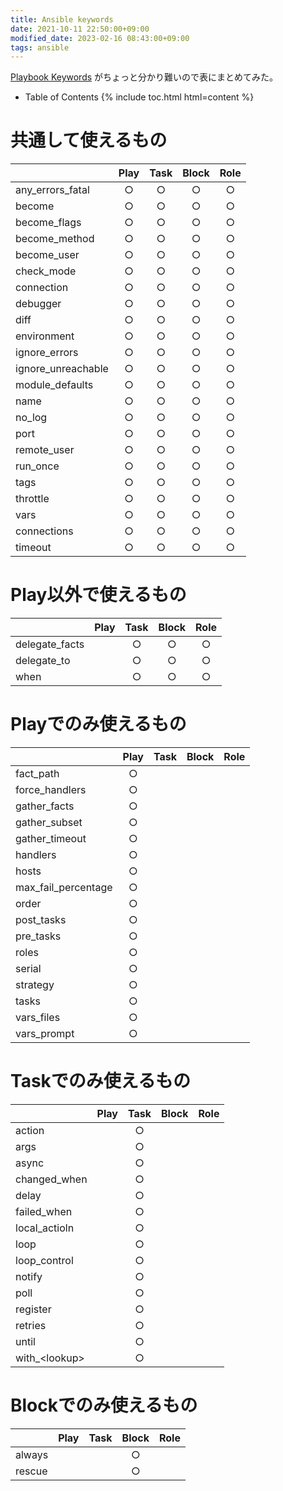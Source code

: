 ```yaml
---
title: Ansible keywords
date: 2021-10-11 22:50:00+09:00
modified_date: 2023-02-16 08:43:00+09:00
tags: ansible
---
```


[Playbook Keywords][playbook_keywords] がちょっと分かり難いので表にまとめてみた。

* Table of Contents
{% include toc.html html=content %}

# 共通して使えるもの

|                   |Play |Task |Block |Role  |
|-------------------|:---:|:---:|:----:|:----:|
|any_errors_fatal   |○   |○   |○    |○    |
|become             |○   |○   |○    |○    |
|become_flags       |○   |○   |○    |○    |
|become_method      |○   |○   |○    |○    |
|become_user        |○   |○   |○    |○    |
|check_mode         |○   |○   |○    |○    |
|connection         |○   |○   |○    |○    |
|debugger           |○   |○   |○    |○    |
|diff               |○   |○   |○    |○    |
|environment        |○   |○   |○    |○    |
|ignore_errors      |○   |○   |○    |○    |
|ignore_unreachable |○   |○   |○    |○    |
|module_defaults    |○   |○   |○    |○    |
|name               |○   |○   |○    |○    |
|no_log             |○   |○   |○    |○    |
|port               |○   |○   |○    |○    |
|remote_user        |○   |○   |○    |○    |
|run_once           |○   |○   |○    |○    |
|tags               |○   |○   |○    |○    |
|throttle           |○   |○   |○    |○    |
|vars               |○   |○   |○    |○    |
|connections        |○   |○   |○    |○    |
|timeout            |○   |○   |○    |○    |

# Play以外で使えるもの

|                   |Play |Task |Block |Role  |
|-------------------|:---:|:---:|:----:|:----:|
|delegate_facts     |     |○   |○    |○    |
|delegate_to        |     |○   |○    |○    |
|when               |     |○   |○    |○    |

# Playでのみ使えるもの

|                   |Play |Task |Block |Role  |
|-------------------|:---:|:---:|:----:|:----:|
|fact_path          |○   |     |      |      |
|force_handlers     |○   |     |      |      |
|gather_facts       |○   |     |      |      |
|gather_subset      |○   |     |      |      |
|gather_timeout     |○   |     |      |      |
|handlers           |○   |     |      |      |
|hosts              |○   |     |      |      |
|max_fail_percentage|○   |     |      |      |
|order              |○   |     |      |      |
|post_tasks         |○   |     |      |      |
|pre_tasks          |○   |     |      |      |
|roles              |○   |     |      |      |
|serial             |○   |     |      |      |
|strategy           |○   |     |      |      |
|tasks              |○   |     |      |      |
|vars_files         |○   |     |      |      |
|vars_prompt        |○   |     |      |      |

# Taskでのみ使えるもの

|                   |Play |Task |Block |Role  |
|-------------------|:---:|:---:|:----:|:----:|
|action             |     |○   |      |      |
|args               |     |○   |      |      |
|async              |     |○   |      |      |
|changed_when       |     |○   |      |      |
|delay              |     |○   |      |      |
|failed_when        |     |○   |      |      |
|local_actioln      |     |○   |      |      |
|loop               |     |○   |      |      |
|loop_control       |     |○   |      |      |
|notify             |     |○   |      |      |
|poll               |     |○   |      |      |
|register           |     |○   |      |      |
|retries            |     |○   |      |      |
|until              |     |○   |      |      |
|with\_&lt;lookup&gt;|     |○   |      |      |

# Blockでのみ使えるもの

|                   |Play |Task |Block |Role  |
|-------------------|:---:|:---:|:----:|:----:|
|always             |     |     |○    |      |
|rescue             |     |     |○    |      |



[playbook_keywords]: https://docs.ansible.com/ansible/latest/reference_appendices/playbooks_keywords.html "Playbook Keywords - Ansible Documentation"


